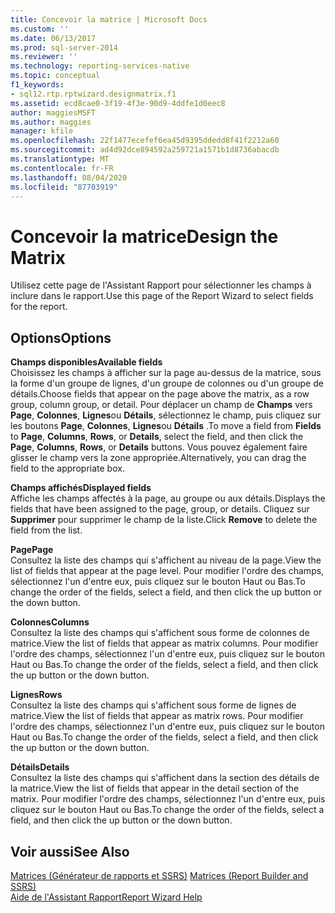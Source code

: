 ```yaml
---
title: Concevoir la matrice | Microsoft Docs
ms.custom: ''
ms.date: 06/13/2017
ms.prod: sql-server-2014
ms.reviewer: ''
ms.technology: reporting-services-native
ms.topic: conceptual
f1_keywords:
- sql12.rtp.rptwizard.designmatrix.f1
ms.assetid: ecd8cae0-3f19-4f3e-90d9-4ddfe1d0eec8
author: maggiesMSFT
ms.author: maggies
manager: kfile
ms.openlocfilehash: 22f1477ecefef6ea45d9395ddedd8f41f2212a60
ms.sourcegitcommit: ad4d92dce894592a259721a1571b1d8736abacdb
ms.translationtype: MT
ms.contentlocale: fr-FR
ms.lasthandoff: 08/04/2020
ms.locfileid: "87703919"
---
```

# <a name="design-the-matrix"></a><span data-ttu-id="26e43-102">Concevoir la matrice</span><span class="sxs-lookup"><span data-stu-id="26e43-102">Design the Matrix</span></span>
  <span data-ttu-id="26e43-103">Utilisez cette page de l'Assistant Rapport pour sélectionner les champs à inclure dans le rapport.</span><span class="sxs-lookup"><span data-stu-id="26e43-103">Use this page of the Report Wizard to select fields for the report.</span></span>  
  
## <a name="options"></a><span data-ttu-id="26e43-104">Options</span><span class="sxs-lookup"><span data-stu-id="26e43-104">Options</span></span>  
 <span data-ttu-id="26e43-105">**Champs disponibles**</span><span class="sxs-lookup"><span data-stu-id="26e43-105">**Available fields**</span></span>  
 <span data-ttu-id="26e43-106">Choisissez les champs à afficher sur la page au-dessus de la matrice, sous la forme d'un groupe de lignes, d'un groupe de colonnes ou d'un groupe de détails.</span><span class="sxs-lookup"><span data-stu-id="26e43-106">Choose fields that appear on the page above the matrix, as a row group, column group, or detail.</span></span> <span data-ttu-id="26e43-107">Pour déplacer un champ de **Champs** vers **Page**, **Colonnes**, **Lignes**ou **Détails**, sélectionnez le champ, puis cliquez sur les boutons **Page**, **Colonnes**, **Lignes**ou **Détails** .</span><span class="sxs-lookup"><span data-stu-id="26e43-107">To move a field from **Fields** to **Page**, **Columns**, **Rows**, or **Details**, select the field, and then click the **Page**, **Columns**, **Rows**, or **Details** buttons.</span></span> <span data-ttu-id="26e43-108">Vous pouvez également faire glisser le champ vers la zone appropriée.</span><span class="sxs-lookup"><span data-stu-id="26e43-108">Alternatively, you can drag the field to the appropriate box.</span></span>  
  
 <span data-ttu-id="26e43-109">**Champs affichés**</span><span class="sxs-lookup"><span data-stu-id="26e43-109">**Displayed fields**</span></span>  
 <span data-ttu-id="26e43-110">Affiche les champs affectés à la page, au groupe ou aux détails.</span><span class="sxs-lookup"><span data-stu-id="26e43-110">Displays the fields that have been assigned to the page, group, or details.</span></span> <span data-ttu-id="26e43-111">Cliquez sur **Supprimer** pour supprimer le champ de la liste.</span><span class="sxs-lookup"><span data-stu-id="26e43-111">Click **Remove** to delete the field from the list.</span></span>  
  
 <span data-ttu-id="26e43-112">**Page**</span><span class="sxs-lookup"><span data-stu-id="26e43-112">**Page**</span></span>  
 <span data-ttu-id="26e43-113">Consultez la liste des champs qui s'affichent au niveau de la page.</span><span class="sxs-lookup"><span data-stu-id="26e43-113">View the list of fields that appear at the page level.</span></span> <span data-ttu-id="26e43-114">Pour modifier l'ordre des champs, sélectionnez l'un d'entre eux, puis cliquez sur le bouton Haut ou Bas.</span><span class="sxs-lookup"><span data-stu-id="26e43-114">To change the order of the fields, select a field, and then click the up button or the down button.</span></span>  
  
 <span data-ttu-id="26e43-115">**Colonnes**</span><span class="sxs-lookup"><span data-stu-id="26e43-115">**Columns**</span></span>  
 <span data-ttu-id="26e43-116">Consultez la liste des champs qui s'affichent sous forme de colonnes de matrice.</span><span class="sxs-lookup"><span data-stu-id="26e43-116">View the list of fields that appear as matrix columns.</span></span> <span data-ttu-id="26e43-117">Pour modifier l'ordre des champs, sélectionnez l'un d'entre eux, puis cliquez sur le bouton Haut ou Bas.</span><span class="sxs-lookup"><span data-stu-id="26e43-117">To change the order of the fields, select a field, and then click the up button or the down button.</span></span>  
  
 <span data-ttu-id="26e43-118">**Lignes**</span><span class="sxs-lookup"><span data-stu-id="26e43-118">**Rows**</span></span>  
 <span data-ttu-id="26e43-119">Consultez la liste des champs qui s'affichent sous forme de lignes de matrice.</span><span class="sxs-lookup"><span data-stu-id="26e43-119">View the list of fields that appear as matrix rows.</span></span> <span data-ttu-id="26e43-120">Pour modifier l'ordre des champs, sélectionnez l'un d'entre eux, puis cliquez sur le bouton Haut ou Bas.</span><span class="sxs-lookup"><span data-stu-id="26e43-120">To change the order of the fields, select a field, and then click the up button or the down button.</span></span>  
  
 <span data-ttu-id="26e43-121">**Détails**</span><span class="sxs-lookup"><span data-stu-id="26e43-121">**Details**</span></span>  
 <span data-ttu-id="26e43-122">Consultez la liste des champs qui s'affichent dans la section des détails de la matrice.</span><span class="sxs-lookup"><span data-stu-id="26e43-122">View the list of fields that appear in the detail section of the matrix.</span></span> <span data-ttu-id="26e43-123">Pour modifier l'ordre des champs, sélectionnez l'un d'entre eux, puis cliquez sur le bouton Haut ou Bas.</span><span class="sxs-lookup"><span data-stu-id="26e43-123">To change the order of the fields, select a field, and then click the up button or the down button.</span></span>  
  
## <a name="see-also"></a><span data-ttu-id="26e43-124">Voir aussi</span><span class="sxs-lookup"><span data-stu-id="26e43-124">See Also</span></span>  
 <span data-ttu-id="26e43-125">[Matrices &#40;Générateur de rapports et SSRS&#41;](report-design/create-a-matrix-report-builder-and-ssrs.md) </span><span class="sxs-lookup"><span data-stu-id="26e43-125">[Matrices &#40;Report Builder and SSRS&#41;](report-design/create-a-matrix-report-builder-and-ssrs.md) </span></span>  
 [<span data-ttu-id="26e43-126">Aide de l'Assistant Rapport</span><span class="sxs-lookup"><span data-stu-id="26e43-126">Report Wizard Help</span></span>](../../2014/reporting-services/report-wizard-help.md)  
  
  
